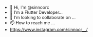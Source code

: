 - 👋 Hi, I’m @sinnoorc
- 👀 I’m a Flutter Developer...
- 💞️ I’m looking to collaborate on ...
- 📫 How to reach me ...
- https://www.instagram.com/sinnoor__/
<!---
sinnoorc/sinnoorc is a ✨ special ✨ repository because its `README.md` (this file) appears on your GitHub profile.
You can click the Preview link to take a look at your changes.
--->
